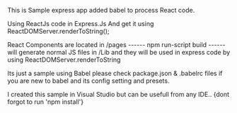 This is Sample express app added babel to process React code.


Using ReactJs code in Express.Js
And get it using ReactDOMServer.renderToString(<componetname/>);

React Components are located in /pages
------ npm run-script build ------
will generate normal JS files in /Lib
and they will be used in express code by using ReactDOMServer.renderToString


Its just a sample using Babel 
please check package.json & .babelrc files if you are new to babel and its config setting and presets.


I created this sample in Visual Studio but can be usefull from any IDE.. {dont forgot to run 'npm install'}
